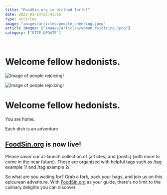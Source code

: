 ```yaml
---
title: "FoodSin.org is birthed forth!"
date: 2023-03-14T23:41:15
type: articles
image: "images/articles/people_cheering.jpeg"
article_images: ["images/articles/woman_rejoicing.jpeg"]
category: ["SITE UPDATE"]

---
```


# Welcome fellow hedonists.

![Image of people rejoicing!](../../static/images/articles/people_cheering.jpeg)


![Image of people rejoicing!](images/articles/people_cheering.jpeg)

# Welcome fellow hedonists.

You are home.

Each dish is an adventure

## [FoodSin.org](http://FoodSin.org) is now live!

Please _savor_ our at-launch collection of \[articles\] and \[posts\] (with more to come in the near future). These are organized with helpful tags such as /tag example 1/ and /tag example 2/.

So what are you waiting for? Grab a fork, pack your bags, and join us on this epicurean adventure. With [FoodSin.org](http://FoodSin.org) as your guide, there's no limit to the culinary delights you can discover.